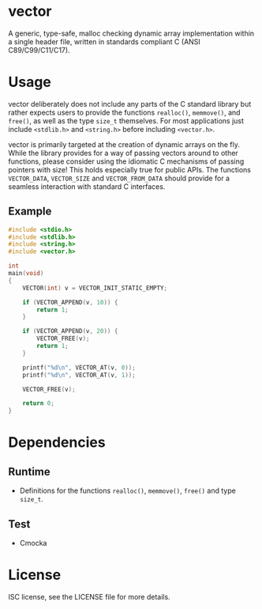 vector
======

A generic, type-safe, malloc checking dynamic array implementation within a
single header file, written in standards compliant C (ANSI C89/C99/C11/C17).

Usage
=====

vector deliberately does not include any parts of the C standard library but
rather expects users to provide the functions `realloc()`, `memmove()`, and
`free()`, as well as the type `size_t` themselves. For most applications just
include `<stdlib.h>` and `<string.h>` before including `<vector.h>`.

vector is primarily targeted at the creation of dynamic arrays on the fly. While
the library provides for a way of passing vectors around to other functions,
please consider using the idiomatic C mechanisms of passing pointers with size!
This holds especially true for public APIs. The functions `VECTOR_DATA`,
`VECTOR_SIZE` and `VECTOR_FROM_DATA` should provide for a seamless interaction
with standard C interfaces.

Example
-------

```c
#include <stdio.h>
#include <stdlib.h>
#include <string.h>
#include <vector.h>

int
main(void)
{
	VECTOR(int) v = VECTOR_INIT_STATIC_EMPTY;

	if (VECTOR_APPEND(v, 10)) {
		return 1;
	}

	if (VECTOR_APPEND(v, 20)) {
		VECTOR_FREE(v);
		return 1;
	}

	printf("%d\n", VECTOR_AT(v, 0));
	printf("%d\n", VECTOR_AT(v, 1));

	VECTOR_FREE(v);

	return 0;
}
```

Dependencies
============

Runtime
-------

* Definitions for the functions `realloc()`, `memmove()`, `free()` and type
  `size_t`.

Test
----

* Cmocka


License
=======

ISC license, see the LICENSE file for more details.
